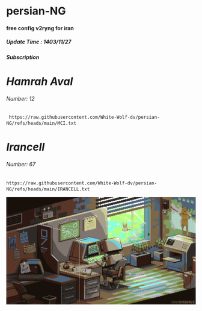 # persian-NG

#### free config v2ryng for iran


<h5>Update Time : 1403/11/27</h5>

##### Subscription

  # *****Hamrah Aval*****

<h6>Number: 12</h6>

     https://raw.githubusercontent.com/White-Wolf-dv/persian-NG/refs/heads/main/MCI.txt

# *****Irancell*****

<h6>Number: 67 </h6>

    https://raw.githubusercontent.com/White-Wolf-dv/persian-NG/refs/heads/main/IRANCELL.txt

<p align="center">
<img  src="https://github.com/White-Wolf-dv/White-Wolf-dv/blob/main/14.gif">
</p>
